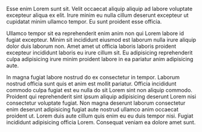 Esse enim Lorem sunt sit. Velit occaecat aliquip aliquip ad labore voluptate excepteur aliqua ex elit. Irure minim eu nulla cillum deserunt excepteur ut cupidatat minim ullamco tempor. Eu sunt proident esse officia.

Ullamco tempor sit ea reprehenderit enim anim non qui Lorem labore id fugiat excepteur. Minim sit incididunt eiusmod est laborum nulla irure aliquip dolor duis laborum non. Amet amet ut officia laboris laboris proident excepteur incididunt laboris eu irure cillum sit. Eu adipisicing reprehenderit culpa adipisicing irure minim proident labore in ea pariatur anim adipisicing aute.

In magna fugiat labore nostrud do ex consectetur in tempor. Laborum nostrud officia sunt quis et anim est mollit pariatur. Officia incididunt commodo culpa fugiat est eu nulla do sit Lorem sint non aliquip commodo. Proident qui reprehenderit sint ipsum aliquip adipisicing deserunt Lorem nisi consectetur voluptate fugiat. Non magna deserunt laborum consectetur enim deserunt adipisicing fugiat aute nostrud ullamco anim occaecat proident ut. Lorem duis aute cillum quis enim eu eu duis tempor nisi. Fugiat incididunt adipisicing officia Lorem. Consequat veniam ea dolore amet sunt.